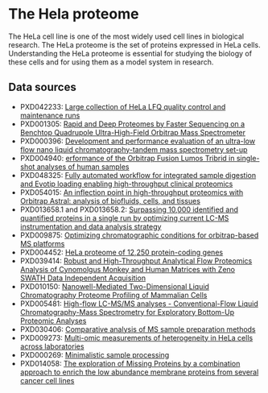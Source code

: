 # The Hela proteome

The HeLa cell line is one of the most widely used cell lines in biological research. The HeLa proteome is the set of proteins expressed in HeLa cells. Understanding the HeLa proteome is essential for studying the biology of these cells and for using them as a model system in research.

## Data sources

- PXD042233: [Large collection of HeLa LFQ quality control and maintenance runs](https://www.ebi.ac.uk/pride/archive/projects/PXD042233)
- PXD001305: [
Rapid and Deep Proteomes by Faster Sequencing on a Benchtop Quadrupole Ultra-High-Field Orbitrap Mass Spectrometer](https://www.ebi.ac.uk/pride/archive/projects/PXD001305)
- PXD000396: [Development and performance evaluation of an ultra-low flow nano liquid chromatography-tandem mass spectrometry set-up](https://www.ebi.ac.uk/pride/archive/projects/PXD000396)
- PXD004940: [erformance of the Orbitrap Fusion Lumos Tribrid in single-shot analyses of human samples](https://www.ebi.ac.uk/pride/archive/projects/PXD004940)
- PXD048325: [Fully automated workflow for integrated sample digestion and Evotip loading enabling high-throughput clinical proteomics](https://www.ebi.ac.uk/pride/archive/projects/PXD048325)
- PXD054015: [An inflection point in high-throughput proteomics with Orbitrap Astral: analysis of biofluids, cells, and tissues](https://massive.ucsd.edu/ProteoSAFe/dataset.jsp?task=f0294c48645742e3b5cd786d5cea7a78)
- PXD013658.1 and PXD013658.2: [Surpassing 10,000 identified and quantified proteins in a single run by optimizing current LC-MS instrumentation and data analysis strategy](https://www.ebi.ac.uk/pride/archive/projects/PXD013658)
- PXD009875: [Optimizing chromatographic conditions for orbitrap-based MS platforms](https://www.ebi.ac.uk/pride/archive/projects/PXD009875) 
- PXD004452: [HeLa proteome of 12,250 protein-coding genes](https://www.ebi.ac.uk/pride/archive/projects/PXD004452)
- PXD039414: [Robust and High-Throughput Analytical Flow Proteomics Analysis of Cynomolgus Monkey and Human Matrices with Zeno SWATH Data Independent Acquisition](https://www.ebi.ac.uk/pride/archive/projects/PXD039414)
- PXD010150: [Nanowell-Mediated Two-Dimensional Liquid Chromatography Proteome Profiling of Mammalian Cells](https://www.ebi.ac.uk/pride/archive/projects/PXD010150)
- PXD005481: [High-flow LC-MS/MS analyses - Conventional-Flow Liquid Chromatography-Mass Spectrometry for Exploratory Bottom-Up Proteomic Analyses](https://www.ebi.ac.uk/pride/archive/projects/PXD005481)
- PXD030406: [Comparative analysis of MS sample preparation methods](https://www.ebi.ac.uk/pride/archive/projects/PXD030406)
- PXD009273: [Multi-omic measurements of heterogeneity in HeLa cells across laboratories](https://www.ebi.ac.uk/pride/archive/projects/PXD009273)
- PXD000269: [Minimalistic sample processing](https://www.ebi.ac.uk/pride/archive/projects/PXD000269)
- PXD014058: [The exploration of Missing Proteins by a combination approach to enrich the low abundance membrane proteins from several cancer cell lines](https://www.ebi.ac.uk/pride/archive/projects/PXD014058)